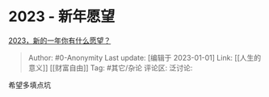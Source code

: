 # 2023 - 新年愿望
[2023，新的一年你有什么愿望？](https://www.zhihu.com/question/575934739/answer/2824359680)

> Author: #0-Anonymity
> Last update: [编辑于 2023-01-01]
> Link: [[人生的意义]] [[财富自由]]
> Tag: #其它/杂论
> 评论区:
> 泛讨论:

希望多填点坑
